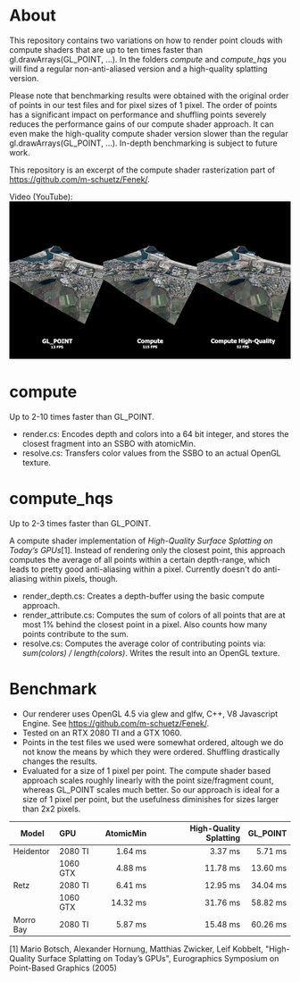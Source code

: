 # About

This repository contains two variations on how to render point clouds with compute shaders that are up to ten times faster than gl.drawArrays(GL_POINT, ...). In the folders _compute_ and _compute_hqs_ you will find a regular non-anti-aliased version and a high-quality splatting version.

Please note that benchmarking results were obtained with the original order of points in our test files and for pixel sizes of 1 pixel. The order of points has a significant impact on performance and shuffling points severely reduces the performance gains of our compute shader approach. It can even make the high-quality compute shader version slower than the regular gl.drawArrays(GL_POINT, ...). In-depth benchmarking is subject to future work. 

This repository is an excerpt of the compute shader rasterization part of https://github.com/m-schuetz/Fenek/. 

Video (YouTube):
<a href="https://youtu.be/TQNGajgeEvQ" target="_blank">
	<img src="./doc/video_smaller.jpg" width="959px">
</a>

# compute

Up to 2-10 times faster than GL_POINT.

* render.cs: Encodes depth and colors into a 64 bit integer, and stores the closest fragment into an SSBO with atomicMin. 
* resolve.cs: Transfers color values from the SSBO to an actual OpenGL texture.

# compute_hqs

Up to 2-3 times faster than GL_POINT.

A compute shader implementation of _High-Quality Surface Splatting on Today’s GPUs_[1]. Instead of rendering only the closest point, this approach computes the average of all points within a certain depth-range, which leads to pretty good anti-aliasing within a pixel. Currently doesn't do anti-aliasing within pixels, though.

* render_depth.cs: Creates a depth-buffer using the basic compute approach.
* render_attribute.cs: Computes the sum of colors of all points that are at most 1% behind the closest point in a pixel. Also counts how many points contribute to the sum.
* resolve.cs: Computes the average color of contributing points via: _sum(colors) / length(colors)_. Writes the result into an OpenGL texture.

# Benchmark

* Our renderer uses OpenGL 4.5 via glew and glfw, C++, V8 Javascript Engine. See https://github.com/m-schuetz/Fenek/.
* Tested on an RTX 2080 TI and a GTX 1060.
* Points in the test files we used were somewhat ordered, altough we do not know the means by which they were ordered. Shuffling drastically changes the results. 
* Evaluated for a size of 1 pixel per point. The compute shader based approach scales roughly linearly with the point size/fragment count, whereas GL_POINT scales much better. So our approach is ideal for a size of 1 pixel per point, but the usefulness diminishes for sizes larger than 2x2 pixels. 

| Model        | GPU           | AtomicMin  | High-Quality Splatting | GL_POINT  |
| ------------ |:--------------| ----------:| ---------:| ---------:|
| Heidentor    | 2080 TI       |  1.64 ms   |   3.37 ms |   5.71 ms |
|              | 1060 GTX      |  4.88 ms   |  11.78 ms |  13.60 ms |
| Retz         | 2080 TI       |  6.41 ms   |  12.95 ms |  34.04 ms |
|              | 1060 GTX      | 14.32 ms   |  31.76 ms |  58.82 ms |
| Morro Bay    | 2080 TI       | 5.87 ms    |  15.48 ms |  60.26 ms |



[1] Mario Botsch, Alexander Hornung, Matthias Zwicker, Leif Kobbelt, "High-Quality Surface Splatting on Today’s GPUs", Eurographics Symposium on Point-Based Graphics (2005)